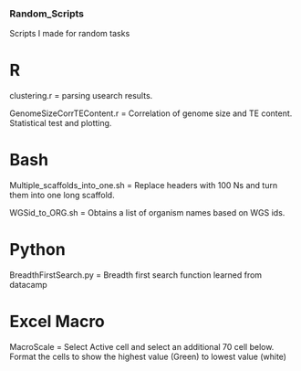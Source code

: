 ### Random_Scripts
Scripts I made for random tasks

# R

clustering.r = parsing usearch results.

GenomeSizeCorrTEContent.r = Correlation of genome size and TE content. Statistical test and plotting.



# Bash

Multiple_scaffolds_into_one.sh = Replace headers with 100 Ns and turn them into one long scaffold.

WGSid_to_ORG.sh = Obtains a list of organism names based on WGS ids.

# Python

BreadthFirstSearch.py = Breadth first search function learned from datacamp

# Excel Macro

MacroScale = Select Active cell and select an additional 70 cell below. Format the cells to show the highest value (Green) to lowest value (white)
